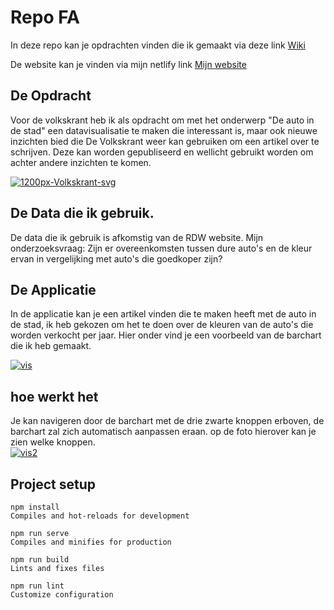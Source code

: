 # Repo FA

In deze repo kan je opdrachten vinden die ik gemaakt via deze link [Wiki](https://github.com/tilltheant/frontend-applications/wiki)

De website kan je vinden via mijn netlify link [Mijn website](https://her-autoindestad.netlify.app/)


## De Opdracht

Voor de volkskrant heb ik als opdracht om met het onderwerp "De auto in de stad" een datavisualisatie te maken die interessant is, maar ook nieuwe inzichten bied die De Volkskrant weer kan gebruiken om een artikel over te schrijven. Deze kan worden gepubliseerd en wellicht gebruikt worden om achter andere inzichten te komen.

<a href="https://ibb.co/C8xYnTY"><img src="https://i.ibb.co/h9p4Kt4/1200px-Volkskrant-svg.png" alt="1200px-Volkskrant-svg" border="0"></a>

## De Data die ik gebruik.
De data die ik gebruik is afkomstig van de RDW website.
Mijn onderzoeksvraag: Zijn er overeenkomsten tussen dure auto's en de kleur ervan in vergelijking met auto's die goedkoper zijn?


## De Applicatie
In de applicatie kan je een artikel vinden die te maken heeft met de auto in de stad, ik heb gekozen om het te doen over de kleuren van de auto's die worden verkocht per jaar. Hier onder vind je een voorbeeld van de barchart die ik heb gemaakt.

<a href="https://ibb.co/zFFd94s"><img src="https://i.ibb.co/8bbkv7M/vis.jpg" alt="vis" border="0"></a>

## hoe werkt het

Je kan navigeren door de barchart met de drie zwarte knoppen erboven, de barchart zal zich automatisch aanpassen eraan. op de foto hierover kan je zien welke knoppen.
<br/>
<a href="https://ibb.co/vLv3RBG"><img src="https://i.ibb.co/RQ43dSm/vis2.jpg" alt="vis2" border="0"></a>


## Project setup

```
npm install
Compiles and hot-reloads for development
```
```
npm run serve
Compiles and minifies for production
```
```
npm run build
Lints and fixes files
```
```
npm run lint
Customize configuration
```

